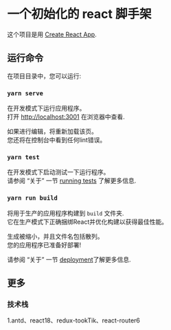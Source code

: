 # 一个初始化的 react 脚手架

这个项目是用 [Create React App](https://github.com/facebook/create-react-app).

##  运行命令

在项目目录中，您可以运行:

### `yarn serve`

在开发模式下运行应用程序。\
打开 [http://localhost:3001](http://localhost:3001) 在浏览器中查看.

如果进行编辑，将重新加载该页。\
您还将在控制台中看到任何lint错误。

### `yarn test`

在开发模式下启动测试一下运行程序。\
请参阅 “关于” 一节 [running tests](https://facebook.github.io/create-react-app/docs/running-tests) 了解更多信息.

### `yarn run build`

将用于生产的应用程序构建到 `build` 文件夹.\
它在生产模式下正确捆绑React并优化构建以获得最佳性能。

生成被缩小，并且文件名包括散列。\
您的应用程序已准备好部署!

请参阅 “关于” 一节 [deployment](https://facebook.github.io/create-react-app/docs/deployment)了解更多信息.

## 更多

### 技术栈
1.antd、react18、redux-tookTik、react-router6
